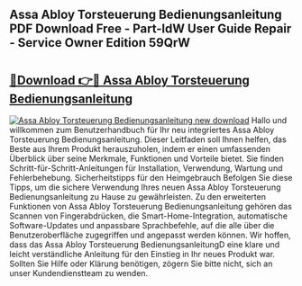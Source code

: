 ## Assa Abloy Torsteuerung Bedienungsanleitung PDF Download Free - Part-ldW User Guide Repair - Service Owner Edition 59QrW

# <h2><a href="http://df47ll.blite.top/?on=Assa+Abloy+Torsteuerung+Bedienungsanleitung">🔗Download 👉🔴 Assa Abloy Torsteuerung Bedienungsanleitung</a></h2>

[![Assa Abloy Torsteuerung Bedienungsanleitung new download](https://i.imgur.com/lujVjoI.png)](http://df47ll.blite.top/?on=Assa+Abloy+Torsteuerung+Bedienungsanleitung)
Hallo und willkommen zum Benutzerhandbuch für Ihr neu integriertes Assa Abloy Torsteuerung Bedienungsanleitung. Dieser Leitfaden soll Ihnen helfen, das Beste aus Ihrem Produkt herauszuholen, indem er einen umfassenden Überblick über seine Merkmale, Funktionen und Vorteile bietet. Sie finden Schritt-für-Schritt-Anleitungen für Installation, Verwendung, Wartung und Fehlerbehebung. Sicherheitstipps für den Heimgebrauch Befolgen Sie diese Tipps, um die sichere Verwendung Ihres neuen Assa Abloy Torsteuerung Bedienungsanleitung zu Hause zu gewährleisten. Zu den erweiterten Funktionen von Assa Abloy Torsteuerung Bedienungsanleitung gehören das Scannen von Fingerabdrücken, die Smart-Home-Integration, automatische Software-Updates und anpassbare Sprachbefehle, auf die alle über die Benutzeroberfläche zugegriffen und angepasst werden können. Wir hoffen, dass das Assa Abloy Torsteuerung BedienungsanleitungD eine klare und leicht verständliche Anleitung für den Einstieg in Ihr neues Produkt war. Sollten Sie Hilfe oder Klärung benötigen, zögern Sie bitte nicht, sich an unser Kundendienstteam zu wenden.
